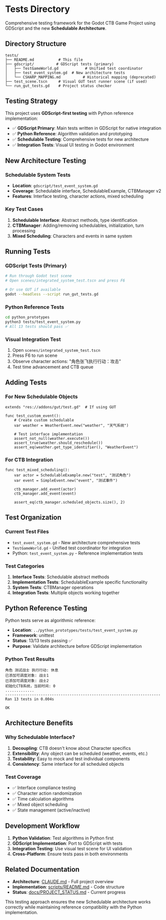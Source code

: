 # Tests Directory

Comprehensive testing framework for the Godot CTB Game Project using GDScript and the new **Schedulable Architecture**.

## Directory Structure

```
tests/
├── README.md           # This file
├── gdscript/          # GDScript tests (primary)
│   ├── TestGameWorld.gd            # Unified test coordinator
│   ├── test_event_system.gd  # New architecture tests
│   └── CSHARP_MAPPING.md          # Historical mapping (deprecated)
├── test_scene.tscn     # Visual GUT test runner scene (if used)
└── run_gut_tests.gd    # Project status checker
```

## Testing Strategy

This project uses **GDScript-first testing** with Python reference implementation:

- ✅ **GDScript Primary**: Main tests written in GDScript for native integration
- ✅ **Python Reference**: Algorithm validation and prototyping
- ✅ **Schedulable Testing**: Comprehensive tests for new architecture
- ✅ **Integration Tests**: Visual UI testing in Godot environment

## New Architecture Testing

### Schedulable System Tests
- **Location**: `gdscript/test_event_system.gd`
- **Coverage**: Schedulable interface, SchedulableExample, CTBManager v2
- **Features**: Interface testing, character actions, mixed scheduling

### Key Test Cases
1. **Schedulable Interface**: Abstract methods, type identification
3. **CTBManager**: Adding/removing schedulables, initialization, turn processing
4. **Mixed Scheduling**: Characters and events in same system

## Running Tests

### GDScript Tests (Primary)
```bash
# Run through Godot test scene
# Open scenes/integrated_system_test.tscn and press F6

# Or use GUT if available
godot --headless --script run_gut_tests.gd
```

### Python Reference Tests
```bash
cd python_prototypes
python3 tests/test_event_system.py
# All 13 tests should pass ✅
```

### Visual Integration Test
1. Open `scenes/integrated_system_test.tscn`
2. Press F6 to run scene
3. Observe character actions: "角色张飞执行行动：攻击"
4. Test time advancement and CTB queue

## Adding Tests

### For New Schedulable Objects
```gdscript
extends "res://addons/gut/test.gd"  # If using GUT

func test_custom_event():
    # Create custom schedulable
    var weather = WeatherEvent.new("weather", "天气系统")

    # Test interface implementation
    assert_not_null(weather.execute())
    assert_true(weather.should_reschedule())
    assert_eq(weather.get_type_identifier(), "WeatherEvent")
```

### For CTB Integration
```gdscript
func test_mixed_scheduling():
    var actor = SchedulableExample.new("test", "测试角色")
    var event = SimpleEvent.new("event", "测试事件")

    ctb_manager.add_event(actor)
    ctb_manager.add_event(event)

    assert_eq(ctb_manager.scheduled_objects.size(), 2)
```

## Test Organization

### Current Test Files
- `test_event_system.gd` - New architecture comprehensive tests
- `TestGameWorld.gd` - Unified test coordinator for integration
- Python: `test_event_system.py` - Reference implementation tests

### Test Categories
1. **Interface Tests**: Schedulable abstract methods
2. **Implementation Tests**: SchedulableExample specific functionality
3. **System Tests**: CTBManager operations
4. **Integration Tests**: Multiple objects working together

## Python Reference Testing

Python tests serve as algorithmic reference:
- **Location**: `../python_prototypes/tests/test_event_system.py`
- **Framework**: unittest
- **Status**: 13/13 tests passing ✅
- **Purpose**: Validate architecture before GDScript implementation

### Python Test Results
```
角色 测试战士 执行行动: 休息
已添加可调度对象: 战士1
已添加可调度对象: 战士2
初始化CTB系统，当前时间: 0
.............
----------------------------------------------------------------------
Ran 13 tests in 0.004s

OK
```

## Architecture Benefits

### Why Schedulable Interface?
1. **Decoupling**: CTB doesn't know about Character specifics
2. **Extensibility**: Any object can be scheduled (weather, events, etc.)
3. **Testability**: Easy to mock and test individual components
4. **Consistency**: Same interface for all scheduled objects

### Test Coverage
- ✅ Interface compliance testing
- ✅ Character action randomization
- ✅ Time calculation algorithms
- ✅ Mixed object scheduling
- ✅ State management (active/inactive)

## Development Workflow

1. **Python Validation**: Test algorithms in Python first
2. **GDScript Implementation**: Port to GDScript with tests
3. **Integration Testing**: Use visual test scene for UI validation
4. **Cross-Platform**: Ensure tests pass in both environments

## Related Documentation

- **Architecture**: [CLAUDE.md](../CLAUDE.md) - Full project overview
- **Implementation**: [scripts/README.md](../scripts/README.md) - Code structure
- **Status**: [docs/PROJECT_STATUS.md](../docs/PROJECT_STATUS.md) - Current progress

This testing approach ensures the new Schedulable architecture works correctly while maintaining reference compatibility with the Python implementation.
